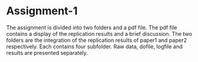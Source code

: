# Assignment-1

The assignment is divided into two folders and a pdf file. The pdf file contains a display of the replication results and a brief discussion. The two folders are the integration of the replication results of paper1 and paper2 respectively. Each contains four subfolder. Raw data, dofile, logfile and results are presented separately.